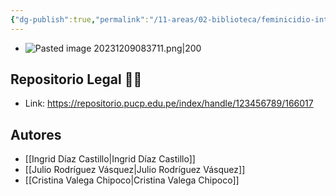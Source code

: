 ```yaml
---
{"dg-publish":true,"permalink":"/11-areas/02-biblioteca/feminicidio-interpretacion-de-un-delito/","noteIcon":""}
---
```


- ![Pasted image 20231209083711.png|200](/img/user/11%20%C3%81reas%20%E2%9A%99/02%20Biblioteca/%F0%9F%92%BE%20Adjuntos/Pasted%20image%2020231209083711.png)
## Repositorio Legal 🤸‍♂️
- Link: https://repositorio.pucp.edu.pe/index/handle/123456789/166017
## Autores
- [[Ingrid Díaz Castillo\|Ingrid Díaz Castillo]]
- [[Julio Rodríguez Vásquez\|Julio Rodríguez Vásquez]]
- [[Cristina Valega Chipoco\|Cristina Valega Chipoco]]